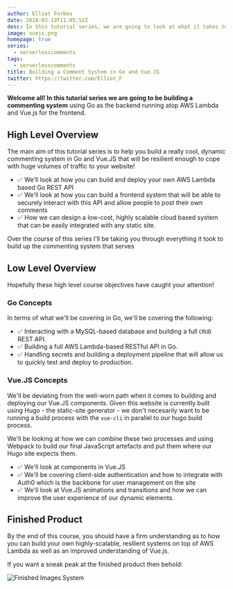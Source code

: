 ```yaml
---
author: Elliot Forbes
date: 2018-03-19T11:05:52Z
desc: In this tutorial series, we are going to look at what it takes to build a commenting system for this site using a Go REST API running on AWS Lambda and Vue.JS.
image: vuejs.png
homepage: true
series:
  - serverlesscomments
tags:
  - serverlesscomments
title: Building a Comment System in Go and Vue.JS
twitter: https://twitter.com/Elliot_F
---
```


**Welcome all! In this tutorial series we are going to be building a commenting system** using Go as the backend running atop AWS Lambda and Vue.js for the frontend.

## High Level Overview

The main aim of this tutorial series is to help you build a really cool, dynamic commenting system in Go and Vue.JS that will be resilient enough to cope with huge volumes of traffic to your website!

- ✅ We'll look at how you can build and deploy your own AWS Lambda based Go REST API
- ✅ We'll look at how you can build a frontend system that will be able to securely interact with this API and allow people to post their own comments
- ✅ How we can design a low-cost, highly scalable cloud based system that can be easily integrated with any static site.

Over the course of this series I'll be taking you through everything it took to build up the commenting system that serves 

## Low Level Overview

Hopefully these high level course objectives have caught your attention! 

### Go Concepts

In terms of what we'll be covering in Go, we'll be covering the following:

- ✅ Interacting with a MySQL-based database and building a full `CRUD` REST API.
- ✅ Building a full AWS Lambda-based RESTful API in Go. 
- ✅ Handling secrets and building a deployment pipeline that will allow us to quickly test and deploy to production. 

### Vue.JS Concepts

We'll be deviating from the well-worn path when it comes to building and deploying our Vue.JS components. Given this website is currently built using Hugo - the static-site generator - we don't necesarily want to be running a build process with the `vue-cli` in parallel to our hugo build process. 

We'll be looking at how we can combine these two processes and using Webpack to build our final JavaScript artefacts and put them where our Hugo site expects them.

- ✅ We'll look at components in Vue.JS 
- ✅ We'll be covering client-side authentication and how to integrate with Auth0 which is the backbone for user management on the site
- ✅ We'll look at Vue.JS animations and transitions and how we can improve the user experience of our dynamic elements.

## Finished Product

By the end of this course, you should have a firm understanding as to how you can build your own highly-scalable, resilient systems on top of AWS Lambda as well as an improved understanding of Vue.js.

If you want a sneak peak at the finished product then behold:

![Finished Images System](https://images.tutorialedge.net/images/comments-system/finished.png)
